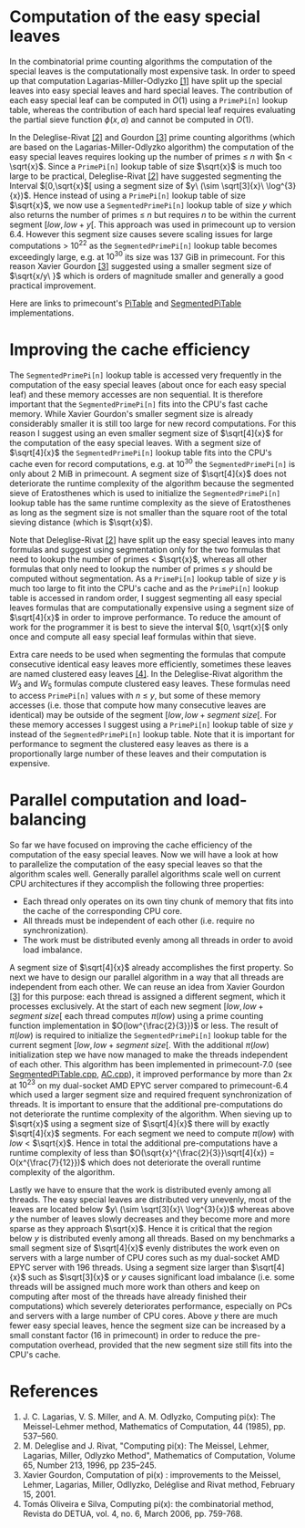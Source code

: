 # Computation of the easy special leaves

In the combinatorial prime counting algorithms the computation of the special leaves is the computationally most expensive task.
In order to speed up that computation Lagarias-Miller-Odlyzko [[1]](#references) have split up the special leaves into easy
special leaves and hard special leaves. The contribution of each easy special leaf can be computed in $O(1)$ using a
```PrimePi[n]``` lookup table, whereas the contribution of each hard special leaf requires evaluating the partial sieve function
$\phi(x, a)$ and cannot be computed in $O(1)$.

In the Deleglise-Rivat [[2]](#references) and Gourdon [[3]](#references) prime counting algorithms (which are based on the
Lagarias-Miller-Odlyzko algorithm) the computation of the easy special leaves requires looking up the number of primes ≤ $n$
with $n < \sqrt{x}$. Since a ```PrimePi[n]``` lookup table of size $\sqrt{x}$ is much too large to be practical, Deleglise-Rivat
[[2]](#references) have suggested segmenting the Interval $[0,\sqrt{x}$[ using a segment size of $y\ (\sim \sqrt[3]{x}\ \log^{3}{x})$.
Hence instead of using a ```PrimePi[n]``` lookup table of size $\sqrt{x}$, we now use a ```SegmentedPrimePi[n]``` lookup table of size
$y$ which also returns the number of primes ≤ $n$ but requires $n$ to be within the current segment $[low, low + y[$. This approach was
used in primecount up to version 6.4. However this segment size causes severe scaling issues for large computations > $10^{22}$ as the
```SegmentedPrimePi[n]``` lookup table becomes exceedingly large, e.g. at $10^{30}$ its size was 137 GiB in primecount. For this reason
Xavier Gourdon [[3]](#references) suggested using a smaller segment size of $\sqrt{x/y\ }$ which is orders of magnitude
smaller and generally a good practical improvement.

Here are links to primecount's [PiTable](https://github.com/kimwalisch/primecount/blob/master/src/PiTable.cpp) and
[SegmentedPiTable](https://github.com/kimwalisch/primecount/blob/master/src/gourdon/SegmentedPiTable.cpp) implementations.

# Improving the cache efficiency

The ```SegmentedPrimePi[n]``` lookup table is accessed very frequently in the computation of the easy special leaves (about once for each
easy special leaf) and these memory accesses are non sequential. It is therefore important that the ```SegmentedPrimePi[n]``` fits into
the CPU's fast cache memory. While Xavier Gourdon's smaller segment size is already considerably smaller it is still too large for new
record computations. For this reason I suggest using an even smaller segment size of $\sqrt[4]{x}$ for the computation of the easy
special leaves. With a segment size of $\sqrt[4]{x}$ the ```SegmentedPrimePi[n]``` lookup table fits into the CPU's cache even for record
computations, e.g. at $10^{30}$ the ```SegmentedPrimePi[n]``` is only about 2 MiB in primecount. A segment
size of $\sqrt[4]{x}$ does not deteriorate the runtime complexity of the algorithm because the segmented sieve of Eratosthenes which is
used to initialize the ```SegmentedPrimePi[n]``` lookup table has the same runtime complexity as the sieve of Eratosthenes as long as
the segment size is not smaller than the square root of the total sieving distance (which is $\sqrt{x}$).

Note that Deleglise-Rivat [[2]](#references) have split up the easy special leaves into many formulas and suggest using segmentation only for the two
formulas that need to lookup the number of primes < $\sqrt{x}$, whereas all other formulas that only need to lookup the number of
primes ≤ $y$ should be computed without segmentation. As a ```PrimePi[n]``` lookup table of size $y$ is much too large to fit into the CPU's
cache and as the ```PrimePi[n]``` lookup table is accessed in random order, I suggest segmenting all easy special leaves formulas that
are computationally expensive using a segment size of $\sqrt[4]{x}$ in order to improve performance. To reduce the amount of work for
the programmer it is best to sieve the interval $[0, \sqrt{x}[$ only once and compute all easy special leaf formulas within that sieve.

Extra care needs to be used when segmenting the formulas that compute consecutive identical easy leaves more efficiently, sometimes these
leaves are named clustered easy leaves [[4]](#references). In the Deleglise-Rivat algorithm the $W_3$ and $W_5$ formulas compute clustered easy
leaves. These formulas need to access ```PrimePi[n]``` values with $n$ ≤ $y$, but some of these memory accesses (i.e. those that compute how
many consecutive leaves are identical) may be outside of the segment $[low, low + segment\ size[$. For these memory accesses I suggest using
a ```PrimePi[n]``` lookup table of size $y$ instead of the ```SegmentedPrimePi[n]``` lookup table. Note that it is important for performance
to segment the clustered easy leaves as there is a proportionally large number of these leaves and their computation is expensive.

 # Parallel computation and load-balancing

So far we have focused on improving the cache efficiency of the computation of the easy special leaves. Now we will have a look at
how to parallelize the computation of the easy special leaves so that the algorithm scales well. Generally parallel algorithms
scale well on current CPU architectures if they accomplish the following three properties:

* Each thread only operates on its own tiny chunk of memory that fits into the cache of the corresponding CPU core.
* All threads must be independent of each other (i.e. require no synchronization).
* The work must be distributed evenly among all threads in order to avoid load imbalance.

A segment size of $\sqrt[4]{x}$ already accomplishes the first property. So next we have to design our parallel algorithm in a way that
all threads are independent from each other. We can reuse an idea from Xavier Gourdon [[3]](#references) for this purpose:
each thread is assigned a different segment, which it processes exclusively. At the start of
each new segment $[low, low + segment\ size[$ each thread computes $\pi(low)$ using a prime counting function implementation
in $O(low^{\frac{2}{3}})$ or less. The result of $\pi(low)$ is required to initialize the ```SegmentedPrimePi[n]``` lookup table
for the current segment $[low, low + segment\ size[$. With the additional $\pi(low)$ initialization step we have now managed to
make the threads independent of each other. This algorithm has been implemented in primecount-7.0
(see [SegmentedPiTable.cpp](https://github.com/kimwalisch/primecount/blob/master/src/gourdon/SegmentedPiTable.cpp), [AC.cpp](https://github.com/kimwalisch/primecount/blob/master/src/gourdon/AC.cpp)), it improved performance
by more than 2x at $10^{23}$ on my dual-socket AMD EPYC server compared to primecount-6.4 which used a larger segment size and
required frequent synchronization of threads. It is important to ensure that the additional pre-computations do not deteriorate
the runtime complexity of the algorithm. When sieving up to $\sqrt{x}$ using a segment size of $\sqrt[4]{x}$ there will by exactly $\sqrt[4]{x}$
segments. For each segment we need to compute $\pi(low)$ with $low$ < $\sqrt{x}$. Hence in total the additional pre-computations
have a runtime complexity of less than $O(\sqrt{x}^{\frac{2}{3}}\sqrt[4]{x}) = O(x^{\frac{7}{12}})$ which does not deteriorate the overall runtime complexity
of the algorithm.

Lastly we have to ensure that the work is distributed evenly among all threads. The easy special leaves are distributed very
unevenly, most of the leaves are located below $y\ (\sim \sqrt[3]{x}\ \log^{3}{x})$ whereas above $y$ the number of leaves slowly decreases and
they become more and more sparse as they approach $\sqrt{x}$. Hence it is critical that the region below $y$ is distributed evenly
among all threads. Based on my benchmarks a small segment size of $\sqrt[4]{x}$ evenly distributes the work even on servers with a
large number of CPU cores such as my dual-socket AMD EPYC server with 196 threads. Using a segment size larger than $\sqrt[4]{x}$ such
as $\sqrt[3]{x}$ or $y$ causes significant load imbalance (i.e. some threads will be assigned much more work than others and keep on
computing after most of the threads have already finished their computations) which severely deteriorates performance, especially
on PCs and servers with a large number of CPU cores. Above $y$ there are much fewer easy special leaves, hence the segment size can
be increased by a small constant factor (16 in primecount) in order to reduce the pre-computation overhead, provided that the
new segment size still fits into the CPU's cache.

# References

1. J. C. Lagarias, V. S. Miller, and A. M. Odlyzko, Computing pi(x): The Meissel-Lehmer method, Mathematics of Computation, 44 (1985), pp. 537–560.
2. M. Deleglise and J. Rivat, "Computing pi(x): The Meissel, Lehmer, Lagarias, Miller, Odlyzko Method", Mathematics of Computation, Volume 65, Number 213, 1996, pp 235–245.
3. Xavier Gourdon, Computation of pi(x) : improvements to the Meissel, Lehmer, Lagarias, Miller, Odllyzko, Deléglise and Rivat method, February 15, 2001.
4. Tomás Oliveira e Silva, Computing pi(x): the combinatorial method, Revista do DETUA, vol. 4, no. 6, March 2006, pp. 759-768.
